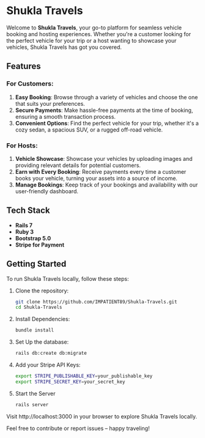 # Shukla Travels

Welcome to **Shukla Travels**, your go-to platform for seamless vehicle booking and hosting experiences. Whether you're a customer looking for the perfect vehicle for your trip or a host wanting to showcase your vehicles, Shukla Travels has got you covered.

## Features

### For Customers:

1. **Easy Booking**: Browse through a variety of vehicles and choose the one that suits your preferences.
2. **Secure Payments**: Make hassle-free payments at the time of booking, ensuring a smooth transaction process.
3. **Convenient Options**: Find the perfect vehicle for your trip, whether it's a cozy sedan, a spacious SUV, or a rugged off-road vehicle.

### For Hosts:

1. **Vehicle Showcase**: Showcase your vehicles by uploading images and providing relevant details for potential customers.
2. **Earn with Every Booking**: Receive payments every time a customer books your vehicle, turning your assets into a source of income.
3. **Manage Bookings**: Keep track of your bookings and availability with our user-friendly dashboard.

## Tech Stack

- **Rails 7**
- **Ruby 3**
- **Bootstrap 5.0**
- **Stripe for Payment**
## Getting Started

To run Shukla Travels locally, follow these steps:

1. Clone the repository:

   ```bash
   git clone https://github.com/IMPATIENT89/Shukla-Travels.git
   cd Shukla-Travels
2. Install Dependencies:
  
   ```bash
   bundle install
3. Set Up the database:

   ```bash
   rails db:create db:migrate
4. Add your Stripe API Keys:
  
   ```bash
   export STRIPE_PUBLISHABLE_KEY=your_publishable_key
   export STRIPE_SECRET_KEY=your_secret_key
5. Start the Server

   ```bash
   rails server

Visit http://localhost:3000 in your browser to explore Shukla Travels locally.

Feel free to contribute or report issues – happy traveling!


